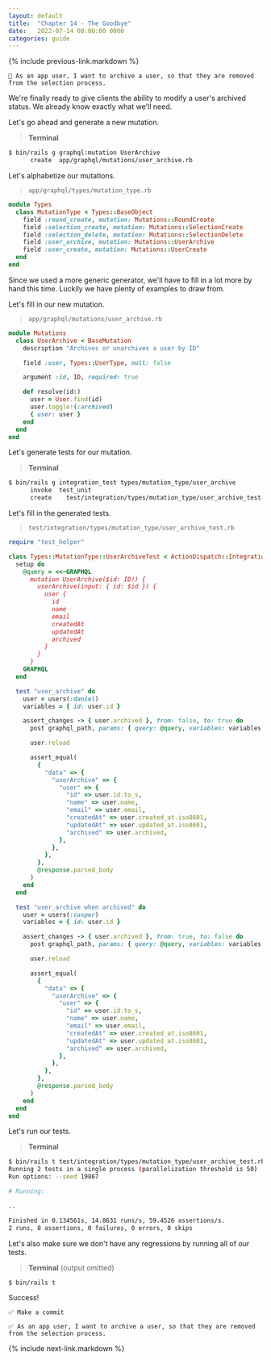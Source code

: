 ```yaml
---
layout: default
title:  "Chapter 14 - The Goodbye"
date:   2022-07-14 00:00:00 0000
categories: guide
---
```


{% include previous-link.markdown %}

```
📝 As an app user, I want to archive a user, so that they are removed from the selection process.
```

We're finally ready to give clients the ability to modify a user's archived status. We already know exactly what we'll need.

Let's go ahead and generate a new mutation.

> **Terminal**

```bash
$ bin/rails g graphql:mutation UserArchive
      create  app/graphql/mutations/user_archive.rb
```

Let's alphabetize our mutations.

> `app/graphql/types/mutation_type.rb`

```ruby
module Types
  class MutationType < Types::BaseObject
    field :round_create, mutation: Mutations::RoundCreate
    field :selection_create, mutation: Mutations::SelectionCreate
    field :selection_delete, mutation: Mutations::SelectionDelete
    field :user_archive, mutation: Mutations::UserArchive
    field :user_create, mutation: Mutations::UserCreate
  end
end
```

Since we used a more generic generator, we'll have to fill in a lot more by hand this time. Luckily we have plenty of examples to draw from.

Let's fill in our new mutation.

> `app/graphql/mutations/user_archive.rb`

```ruby
module Mutations
  class UserArchive < BaseMutation
    description "Archives or unarchives a user by ID"

    field :user, Types::UserType, null: false

    argument :id, ID, required: true

    def resolve(id:)
      user = User.find(id)
      user.toggle!(:archived)
      { user: user }
    end
  end
end
```

Let's generate tests for our mutation.

> **Terminal**

```bash
$ bin/rails g integration_test types/mutation_type/user_archive
      invoke  test_unit
      create    test/integration/types/mutation_type/user_archive_test.rb
```

Let's fill in the generated tests.

> `test/integration/types/mutation_type/user_archive_test.rb`

```ruby
require "test_helper"

class Types::MutationType::UserArchiveTest < ActionDispatch::IntegrationTest
  setup do
    @query = <<~GRAPHQL
      mutation UserArchive($id: ID!) {
        userArchive(input: { id: $id }) {
          user {
            id
            name
            email
            createdAt
            updatedAt
            archived
          }
        }
      }
    GRAPHQL
  end

  test "user_archive" do
    user = users(:daniel)
    variables = { id: user.id }

    assert_changes -> { user.archived }, from: false, to: true do
      post graphql_path, params: { query: @query, variables: variables }

      user.reload

      assert_equal(
        {
          "data" => {
            "userArchive" => {
              "user" => {
                "id" => user.id.to_s,
                "name" => user.name,
                "email" => user.email,
                "createdAt" => user.created_at.iso8601,
                "updatedAt" => user.updated_at.iso8601,
                "archived" => user.archived,
              },
            },
          },
        },
        @response.parsed_body
      )
    end
  end

  test "user_archive when archived" do
    user = users(:casper)
    variables = { id: user.id }

    assert_changes -> { user.archived }, from: true, to: false do
      post graphql_path, params: { query: @query, variables: variables }

      user.reload

      assert_equal(
        {
          "data" => {
            "userArchive" => {
              "user" => {
                "id" => user.id.to_s,
                "name" => user.name,
                "email" => user.email,
                "createdAt" => user.created_at.iso8601,
                "updatedAt" => user.updated_at.iso8601,
                "archived" => user.archived,
              },
            },
          },
        },
        @response.parsed_body
      )
    end
  end
end
```

Let's run our tests.

> **Terminal**

```bash
$ bin/rails t test/integration/types/mutation_type/user_archive_test.rb
Running 2 tests in a single process (parallelization threshold is 50)
Run options: --seed 19867

# Running:

..

Finished in 0.134561s, 14.8631 runs/s, 59.4526 assertions/s.
2 runs, 8 assertions, 0 failures, 0 errors, 0 skips
```

Let's also make sure we don't have any regressions by running all of our tests.

> **Terminal** (output omitted)

```bash
$ bin/rails t
```

Success!

```
✅ Make a commit
```

```
✅ As an app user, I want to archive a user, so that they are removed from the selection process.
```

{% include next-link.markdown %}

